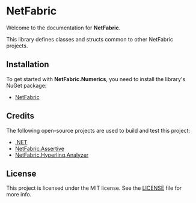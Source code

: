 # NetFabric

Welcome to the documentation for **NetFabric**.

This library defines classes and structs common to other NetFabric projects.

## Installation

To get started with **NetFabric.Numerics**, you need to install the library's NuGet package: 

- [NetFabric](https://www.nuget.org/packages/NetFabric/)

## Credits

The following open-source projects are used to build and test this project:

- [.NET](https://github.com/dotnet)
- [NetFabric.Assertive](https://github.com/NetFabric/NetFabric.Assertive)
- [NetFabric.Hyperlinq.Analyzer](https://github.com/NetFabric/NetFabric.Hyperlinq.Analyzer)

## License

This project is licensed under the MIT license. See the [LICENSE](https://github.com/NetFabric/NetFabric/blob/main/LICENSE) file for more info.